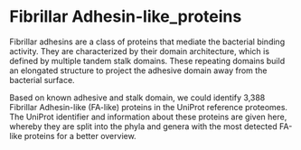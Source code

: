 # Fibrillar Adhesin-like_proteins
Fibrillar adhesins are a class of proteins that mediate the bacterial binding activity. They are characterized by their domain architecture, which is defined by multiple tandem stalk domains. These repeating domains build an elongated structure to project the adhesive domain away from the bacterial surface.

Based on known adhesive and stalk domain, we could identify 3,388 Fibrillar Adhesin-like (FA-like) proteins in the UniProt reference proteomes. The UniProt identifier and information about these proteins are given here, whereby they are split into the phyla and genera with the most detected FA-like proteins for a better overview. 
